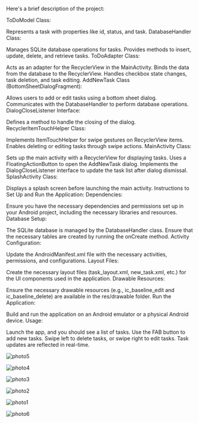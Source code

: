 Here's a brief description of the project:

ToDoModel Class:

Represents a task with properties like id, status, and task.
DatabaseHandler Class:

Manages SQLite database operations for tasks.
Provides methods to insert, update, delete, and retrieve tasks.
ToDoAdapter Class:

Acts as an adapter for the RecyclerView in the MainActivity.
Binds the data from the database to the RecyclerView.
Handles checkbox state changes, task deletion, and task editing.
AddNewTask Class (BottomSheetDialogFragment):

Allows users to add or edit tasks using a bottom sheet dialog.
Communicates with the DatabaseHandler to perform database operations.
DialogCloseListener Interface:

Defines a method to handle the closing of the dialog.
RecyclerItemTouchHelper Class:

Implements ItemTouchHelper for swipe gestures on RecyclerView items.
Enables deleting or editing tasks through swipe actions.
MainActivity Class:

Sets up the main activity with a RecyclerView for displaying tasks.
Uses a FloatingActionButton to open the AddNewTask dialog.
Implements the DialogCloseListener interface to update the task list after dialog dismissal.
SplashActivity Class:

Displays a splash screen before launching the main activity.
Instructions to Set Up and Run the Application:
Dependencies:

Ensure you have the necessary dependencies and permissions set up in your Android project, including the necessary libraries and resources.
Database Setup:

The SQLite database is managed by the DatabaseHandler class. Ensure that the necessary tables are created by running the onCreate method.
Activity Configuration:

Update the AndroidManifest.xml file with the necessary activities, permissions, and configurations.
Layout Files:

Create the necessary layout files (task_layout.xml, new_task.xml, etc.) for the UI components used in the application.
Drawable Resources:

Ensure the necessary drawable resources (e.g., ic_baseline_edit and ic_baseline_delete) are available in the res/drawable folder.
Run the Application:

Build and run the application on an Android emulator or a physical Android device.
Usage:

Launch the app, and you should see a list of tasks.
Use the FAB button to add new tasks.
Swipe left to delete tasks, or swipe right to edit tasks.
Task updates are reflected in real-time.




![photo5](https://github.com/raja9492/Simple_to_do_list/assets/95007810/174feb3f-ee27-4431-a97e-f51c52e8bae9)





![photo4](https://github.com/raja9492/Simple_to_do_list/assets/95007810/d6faa245-6353-46f3-a4d8-329dd5662753)






![photo3](https://github.com/raja9492/Simple_to_do_list/assets/95007810/36885595-298d-4557-a01e-a8ff63426f56)





![photo2](https://github.com/raja9492/Simple_to_do_list/assets/95007810/38ab8a56-efc0-4dc1-a2f3-9d28d4a76961)





![photo1](https://github.com/raja9492/Simple_to_do_list/assets/95007810/d3602e83-9c4f-4b02-bbf7-c4eacd1388c8)


![photo6](https://github.com/raja9492/Simple_to_do_list/assets/95007810/a9251149-fcce-4e4c-afdb-2846586634ea)


